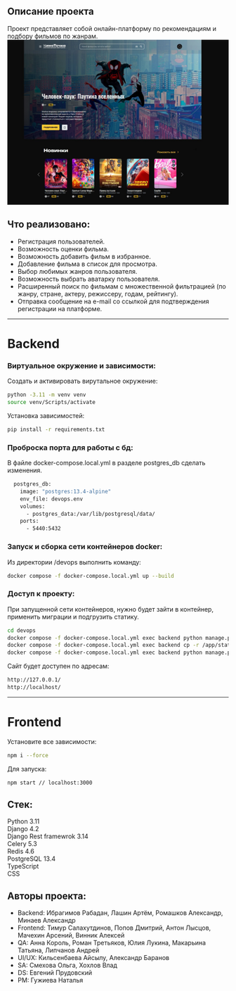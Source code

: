 ## Описание проекта
Проект представляет собой онлайн-платформу по рекомендациям и подбору фильмов по жанрам.  
![Главная страница](https://github.com/sntchweb/movie-recommendations/blob/main/frontend/src/images/preview.jpg?raw=true)

## Что реализовано:
- Регистрация пользователей.
- Возможность оценки фильма.
- Возможность добавить фильм в избранное.
- Добавление фильма в список для просмотра.
- Выбор любимых жанров пользователя.
- Возможность выбрать аватарку пользователя.
- Расширенный поиск по фильмам с множественной фильтрацией (по жанру, стране, актеру, режиссеру, годам, рейтингу).
- Отправка сообщение на e-mail со ссылкой для подтверждения регистрации на платформе.

***
# Backend

### Виртуальное окружение и зависимости:

Создать и активировать вирутальное окружение:

```bash
python -3.11 -m venv venv
source venv/Scripts/activate
```

Установка зависимостей:
```bash
pip install -r requirements.txt
```

### Проброска порта для работы с бд:

В файле docker-compose.local.yml в разделе postgres_db сделать изменения.

```bash
  postgres_db:
    image: "postgres:13.4-alpine"
    env_file: devops.env
    volumes:
      - postgres_data:/var/lib/postgresql/data/
    ports:
      - 5440:5432
```

### Запуск и сборка сети контейнеров docker:
Из директории /devops выполнить команду:
```bash
docker compose -f docker-compose.local.yml up --build
```

### Доступ к проекту:

При запущенной сети контейнеров, нужно будет зайти в контейнер, применить миграции и подгрузить статику.

```bash
cd devops
docker compose -f docker-compose.local.yml exec backend python manage.py collectstatic
docker compose -f docker-compose.local.yml exec backend cp -r /app/static/. /static/static/
docker compose -f docker-compose.local.yml exec backend python manage.py migrate

```

Сайт будет доступен по адресам:
```bash
http://127.0.0.1/
http://localhost/
```
***

# Frontend
Установите все зависимости:
```bash
npm i --force
```
Для запуска:
```bash
npm start // localhost:3000
```

## Стек:
Python 3.11  
Django 4.2  
Django Rest framewrok 3.14  
Celery 5.3  
Redis 4.6  
PostgreSQL 13.4  
TypeScript  
CSS  

## Авторы проекта:
- Backend: Ибрагимов Рабадан, Лашин Артём, Ромашков Александр, Минаев Александр
- Frontend: Тимур Салахутдинов, Попов Дмитрий, Антон Лысцов, Мачехин Арсений, Винник Алексей
- QA: Анна Король, Роман Третьяков, Юлия Лукина, Макарьина Татьяна, Липчанов Андрей
- UI/UX: Кильсенбаева Айсылу, Александр Баранов
- SA: Смехова Ольга, Хохлов Влад
- DS: Евгений Прудовский
- PM: Гужиева Наталья

